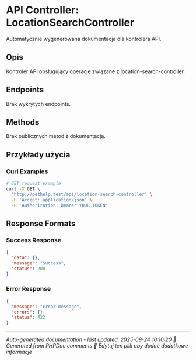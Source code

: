 # API Controller: LocationSearchController

Automatycznie wygenerowana dokumentacja dla kontrolera API.

## Opis
Kontroler API obsługujący operacje związane z location-search-controller.





## Endpoints

Brak wykrytych endpoints.

## Methods

Brak publicznych metod z dokumentacją.

## Przykłady użycia

### Curl Examples
```bash
# GET request example
curl -X GET \
  'http://pethelp.test/api/location-search-controller' \
  -H 'Accept: application/json' \
  -H 'Authorization: Bearer YOUR_TOKEN'
```

## Response Formats

### Success Response
```json
{
  "data": {},
  "message": "Success",
  "status": 200
}
```

### Error Response
```json
{
  "message": "Error message",
  "errors": {},
  "status": 422
}
```

---
*Auto-generated documentation - last updated: 2025-09-24 10:10:20*
*🤖 Generated from PHPDoc comments*
*📝 Edytuj ten plik aby dodać dodatkowe informacje*